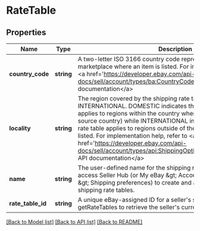 # RateTable

## Properties
Name | Type | Description | Notes
------------ | ------------- | ------------- | -------------
**country_code** | **string** | A two-letter ISO 3166 country code representing the eBay marketplace where an item is listed. For implementation help, refer to &lt;a href&#x3D;&#39;https://developer.ebay.com/api-docs/sell/account/types/ba:CountryCodeEnum&#39;&gt;eBay API documentation&lt;/a&gt; | [optional] 
**locality** | **string** | The region covered by the shipping rate table, either DOMESTIC or INTERNATIONAL. DOMESTIC indicates that the shipping rate table applies to regions within the country where an item is listed (the source country) while INTERNATIONAL indicates that the shipping rate table applies to regions outside of the country where an item is listed. For implementation help, refer to &lt;a href&#x3D;&#39;https://developer.ebay.com/api-docs/sell/account/types/api:ShippingOptionTypeEnum&#39;&gt;eBay API documentation&lt;/a&gt; | [optional] 
**name** | **string** | The user-defined name for the shipping rate table. Sellers can access Seller Hub (or My eBay &amp;gt; Account &amp;gt; Site Preferences &amp;gt; Shipping preferences) to create and assign names to their shipping rate tables. | [optional] 
**rate_table_id** | **string** | A unique eBay-assigned ID for a seller&#39;s shipping rate table. Call getRateTables to retrieve the seller&#39;s current rate table IDs. | [optional] 

[[Back to Model list]](../README.md#documentation-for-models) [[Back to API list]](../README.md#documentation-for-api-endpoints) [[Back to README]](../README.md)


